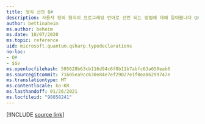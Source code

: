 ```yaml
---
title: 형식 선언 Q#
description: 사용자 정의 형식이 프로그래밍 언어로 선언 되는 방법에 대해 알아봅니다 Q# .
author: bettinaheim
ms.author: beheim
ms.date: 10/07/2020
ms.topic: reference
uid: microsoft.quantum.qsharp.typedeclarations
no-loc:
- Q#
- $$v
ms.openlocfilehash: 505628b63cb116d94c6f8b11b7abfc63a650eab6
ms.sourcegitcommit: 71605ea9cc630e84e7ef29027e1f0ea06299747e
ms.translationtype: MT
ms.contentlocale: ko-KR
ms.lasthandoff: 01/26/2021
ms.locfileid: "98858241"
---
```

<!-- 
# Type declarations in Q#
-->

[!INCLUDE [source link](~/includes/qsharp-language/Specifications/Language/1_ProgramStructure/2_TypeDeclarations.md)]

